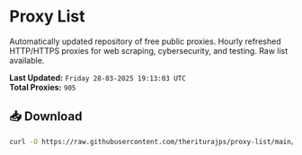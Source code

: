 # Proxy List

Automatically updated repository of free public proxies. Hourly refreshed HTTP/HTTPS proxies for web scraping, cybersecurity, and testing. Raw list available.

**Last Updated:** `Friday 28-03-2025 19:13:03 UTC`  
**Total Proxies:** `905`

## 📥 Download
```bash
curl -O https://raw.githubusercontent.com/theriturajps/proxy-list/main/proxies.txt
